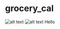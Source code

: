 # grocery_cal 


![alt text](https://i.imgur.com/j0DF77u.png "Correct")
![alt text](https://i.imgur.com/APWjAYw.png "Wrong")
Hello

